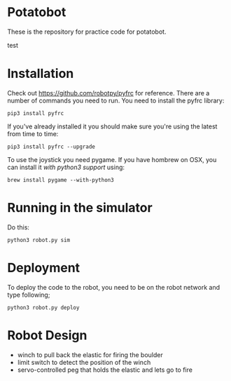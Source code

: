 ﻿# Potatobot

These is the repository for practice code for potatobot.

test

# Installation

Check out <https://github.com/robotpy/pyfrc> for reference. There are a number of commands you need to run.
You need to install the pyfrc library:

    pip3 install pyfrc

If you've already installed it you should make sure you're using the latest from time to time:

    pip3 install pyfrc --upgrade

To use the joystick you need pygame. If you have hombrew on OSX, you can install it _with python3 support_ using:

    brew install pygame --with-python3

# Running in the simulator

Do this:

    python3 robot.py sim

# Deployment

To deploy the code to the robot, you need to be on the robot network and type following;

    python3 robot.py deploy

# Robot Design

* winch to pull back the elastic for firing the boulder
* limit switch to detect the position of the winch
* servo-controlled peg that holds the elastic and lets go to fire



